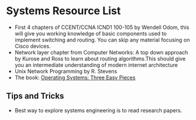 # Systems Resource List

- First 4 chapters of CCENT/CCNA ICND1 100-105 by Wendell Odom, this will give you working knowledge of basic components used to implement switching and routing. You can skip any material focusing on Cisco devices.
- Network layer chapter from Computer Networks: A top down approach by Kurose and Ross to learn about routing algorithms.This should give you an intermediate understanding of modern internet architecture
- Unix Network Programming by R. Stevens
- The book: [Operating Systems: Three Easy Pieces](http://pages.cs.wisc.edu/~remzi/OSTEP/#book-chapters)

## Tips and Tricks
- Best way to explore systems engineering is to read research papers.
